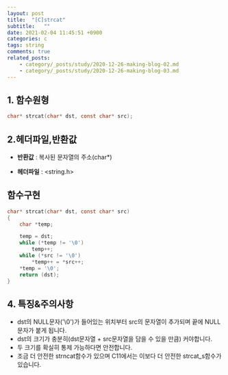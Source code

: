 ```yaml
---
layout: post
title:  "[C]strcat"
subtitle:   ""
date: 2021-02-04 11:45:51 +0900
categories: c
tags: string
comments: true
related_posts:
    - category/_posts/study/2020-12-26-making-blog-02.md
    - category/_posts/study/2020-12-26-making-blog-03.md
---
```


## 1. 함수원형
```c
char* strcat(char* dst, const char* src);
```

## 2.헤더파일,반환값
* **반환값** : 복사된 문자열의 주소(char*)

* **헤더파일** : \<string.h\>


## 함수구현
```c
char* strcat(char* dst, const char* src)
{
    char *temp;

    temp = dst;
    while (*temp != '\0')
        temp++;
    while (*src != '\0')
        *temp++ = *src++;
    *temp = '\0';
    return (dst);
}
```


## 4. 특징&주의사항
* dst의 NULL문자('\0')가 들어있는 위치부터 src의 문자열이 추가되며 끝에 NULL문자가 붙게 됩니다.
* dst의 크기가 충분히(dst문자열 + src문자열을 담을 수 있을 만큼) 커야합니다.
* 두 크기를 확실히 통제 가능하다면 안전합니다.
* 조금 더 안전한 strncat함수가 있으며 C11에서는 이보다 더 안전한 strcat_s함수가 있습니다.